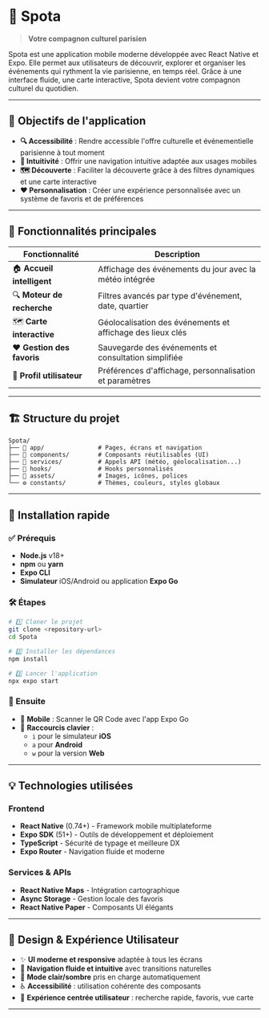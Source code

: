 # 🎯 Spota

> **Votre compagnon culturel parisien**

Spota est une application mobile moderne développée avec React Native et Expo. Elle permet aux utilisateurs de découvrir, explorer et organiser les événements qui rythment la vie parisienne, en temps réel. Grâce à une interface fluide, une carte interactive, Spota devient votre compagnon culturel du quotidien.

---

## 🌟 Objectifs de l'application

- **🔍 Accessibilité** : Rendre accessible l'offre culturelle et événementielle parisienne à tout moment
- **📱 Intuitivité** : Offrir une navigation intuitive adaptée aux usages mobiles  
- **🗺️ Découverte** : Faciliter la découverte grâce à des filtres dynamiques et une carte interactive
- **❤️ Personnalisation** : Créer une expérience personnalisée avec un système de favoris et de préférences

---

## 📱 Fonctionnalités principales

| Fonctionnalité | Description |
|---|---|
| 🏠 **Accueil intelligent** | Affichage des événements du jour avec la météo intégrée |
| 🔍 **Moteur de recherche** | Filtres avancés par type d'événement, date, quartier |
| 🗺️ **Carte interactive** | Géolocalisation des événements et affichage des lieux clés |
| ❤️ **Gestion des favoris** | Sauvegarde des événements et consultation simplifiée |
| 👤 **Profil utilisateur** | Préférences d'affichage, personnalisation et paramètres |

---

## 🏗️ Structure du projet

```
Spota/
├── 📱 app/               # Pages, écrans et navigation
├── 🧩 components/        # Composants réutilisables (UI)
├── 🔌 services/          # Appels API (météo, géolocalisation...)
├── 🎣 hooks/             # Hooks personnalisés
├── 🎨 assets/            # Images, icônes, polices
└── ⚙️ constants/         # Thèmes, couleurs, styles globaux
```

---

## 🚀 Installation rapide

### ✅ Prérequis

- **Node.js** v18+
- **npm** ou **yarn**
- **Expo CLI**
- **Simulateur** iOS/Android ou application **Expo Go**

### 🛠️ Étapes

```bash
# 1️⃣ Cloner le projet
git clone <repository-url>
cd Spota

# 2️⃣ Installer les dépendances
npm install

# 3️⃣ Lancer l'application
npx expo start
```

### 📱 Ensuite

- 📲 **Mobile** : Scanner le QR Code avec l'app Expo Go
- 📱 **Raccourcis clavier** :
  - `i` pour le simulateur **iOS**
  - `a` pour **Android**  
  - `w` pour la version **Web**

---

## 💡 Technologies utilisées

### Frontend

- **React Native** (0.74+) - Framework mobile multiplateforme
- **Expo SDK** (51+) - Outils de développement et déploiement
- **TypeScript** - Sécurité de typage et meilleure DX
- **Expo Router** - Navigation fluide et moderne

### Services & APIs

- **React Native Maps** - Intégration cartographique
- **Async Storage** - Gestion locale des favoris
- **React Native Paper** - Composants UI élégants

---

## 🎨 Design & Expérience Utilisateur

- ✨ **UI moderne et responsive** adaptée à tous les écrans
- 🧭 **Navigation fluide et intuitive** avec transitions naturelles
- 🌙 **Mode clair/sombre** pris en charge automatiquement
- ♿ **Accessibilité** : utilisation cohérente des composants
- 🎯 **Expérience centrée utilisateur** : recherche rapide, favoris, vue carte

---


